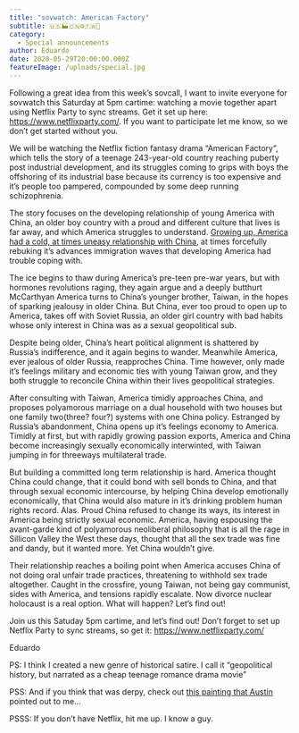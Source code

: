 ```yaml
---
title: "sovwatch: American Factory"
subtitle: 🇺🇸🏭🇨🇳⚙🇹🇼💸
category:
  - Special announcements
author: Eduardo
date: 2020-05-29T20:00:00.000Z
featureImage: /uploads/special.jpg
---
```

Following a great idea from this week’s sovcall, I want to invite everyone for sovwatch this Saturday at 5pm cartime: watching a movie together apart using Netflix Party to sync streams. Get it set up here: <https://www.netflixparty.com/>. If you want to participate let me know, so we don’t get started without you.



We will be watching the Netflix fiction fantasy drama “American Factory”, which tells the story of a teenage 243-year-old country reaching puberty post industrial development, and its struggles coming to grips with boys the offshoring of its industrial base because its currency is too expensive and it’s people too pampered, compounded by some deep running schizophrenia.



The story focuses on the developing relationship of young America with China, an older boy country with a proud and different culture that lives is far away, and which America struggles to understand. [Growing up, America had a cold, at times uneasy relationship with China](https://history.state.gov/countries/issues/china-us-relations), at times forcefully rebuking it’s advances immigration waves that developing America had trouble coping with.



The ice begins to thaw during America’s pre-teen pre-war years, but with hormones revolutions raging, they again argue and a deeply butthurt McCarthyan America turns to China’s younger brother, Taiwan, in the hopes of sparking jealousy in older China. But China, ever too proud to open up to America, takes off with Soviet Russia, an older girl country with bad habits whose only interest in China was as a sexual geopolitical sub.



Despite being older, China’s heart political alignment is shattered by Russia’s indifference, and it again begins to wander. Meanwhile America, ever jealous of older Russia, reapproches China. Time however, only made it’s feelings military and economic ties with young Taiwan grow, and they both struggle to reconcile China within their lives geopolitical strategies.



After consulting with Taiwan, America timidly approaches China, and proposes polyamorous marriage on a dual household with two houses but one family two(three? four?) systems with one China policy. Estranged by Russia’s abandonment, China opens up it’s feelings economy to America. Timidly at first, but with rapidly growing passion exports, America and China become increasingly sexually economically interwinted, with Taiwan jumping in for threeways multilateral trade.



But building a committed long term relationship is hard. America thought China could change, that it could bond with sell bonds to China, and that through sexual economic intercourse, by helping China develop emotionally economically, that China would also mature in it’s drinking problem human rights record. Alas. Proud China refused to change its ways, its interest in America being strictly sexual economic. America, having espousing the avant-garde kind of polyamorous neoliberal philosophy that is all the rage in Sillicon Valley the West these days, thought that all the sex trade was fine and dandy, but it wanted more. Yet China wouldn’t give.



Their relationship reaches a boiling point when America accuses China of not doing oral unfair trade practices, threatening to withhold sex trade altogether. Caught in the crossfire, young Taiwan, not being gay communist, sides with America, and tensions rapidly escalate. Now divorce nuclear holocaust is a real option. What will happen? Let’s find out!



Join us this Satuday 5pm cartime, and let’s find out! Don’t forget to set up Netflix Party to sync streams, so get it: <https://www.netflixparty.com/>



Eduardo



PS: I think I created a new genre of historical satire. I call it “geopolitical history, but narrated as a cheap teenage romance drama movie”



PSS: And if you think that was derpy, check out [this painting that Austin](https://dailysatori.wordpress.com/2013/07/09/liu-yis-beijing-2008/) pointed out to me…



PSSS: If you don’t have Netflix, hit me up. I know a guy.